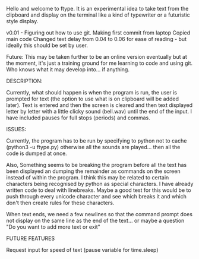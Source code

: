 Hello and welcome to ftype. It is an experimental idea to take text from the clipboard and display on the terminal like a kind of typewriter or a futuristic style display.

v0.01 - Figuring out how to use git.
Making first commit from laptop
Copied main code
Changed text delay from 0.04 to 0.06 for ease of reading - but ideally this should be set by user.

Future:
This may be taken further to be an online version eventually but at the moment, it's just a training ground for me learning to code and using git. Who knows what it may develop into... if anything.

DESCRIPTION:

Currently, what should happen is when the program is run, the user is prompted for text (the option to use what is on clipboard will be added later). Text is entered and then the screen is cleared and then text displayed letter by letter with a little clicky sound (bell.wav) until the end of the input. I have included pauses for full stops (periods) and commas.


ISSUES:

Currently, the program has to be run by specifying to python not to cache (python3 -u ftype.py) otherwise all the sounds are played... then all the code is dumped at once.

Also, Something seems to be breaking the program before all the text has been displayed an dumping the remainder as commands on the screen instead of within the program. I think this may be related to certain characters being recognised by python as special characters. I have already written code to deal with linebreaks. Maybe a good test for this would be to push through every unicode character and see which breaks it and which don't then create rules for these characters.

When text ends, we need a few newlines so that the command prompt does not display on the same line as the end of the text... or maybe a question "Do you want to add more text or exit"


FUTURE FEATURES

Request input for speed of text (pause variable for time.sleep)